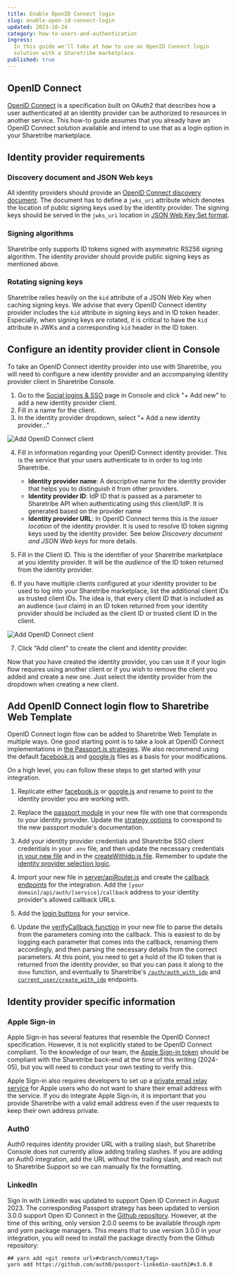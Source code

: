 ```yaml
---
title: Enable OpenID Connect login
slug: enable-open-id-connect-login
updated: 2023-10-24
category: how-to-users-and-authentication
ingress:
  In this guide we'll take at how to use an OpenID Connect login
  solution with a Sharetribe marketplace.
published: true
---
```


## OpenID Connect

[OpenID Connect](https://openid.net/specs/openid-connect-core-1_0.html)
is a specification built on OAuth2 that describes how a user
authenticated at an identity provider can be authorized to resources in
another service. This how-to guide assumes that you already have an
OpenID Connect solution available and intend to use that as a login
option in your Sharetribe marketplace.

## Identity provider requirements

### Discovery document and JSON Web keys

All identity providers should provide an
[OpenID Connect discovery document](https://openid.net/specs/openid-connect-discovery-1_0.html).
The document has to define a `jwks_uri` attribute which denotes the
location of public signing keys used by the identity provider. The
signing keys should be served in the `jwks_uri` location in
[JSON Web Key Set format](https://tools.ietf.org/html/draft-ietf-jose-json-web-key-41).

### Signing algorithms

Sharetribe only supports ID tokens signed with asymmetric RS256 signing
algorithm. The identity provider should provide public signing keys as
mentioned above.

### Rotating signing keys

Sharetribe relies heavily on the `kid` attribute of a JSON Web Key when
caching signing keys. We advise that every OpenID Connect identity
provider includes the `kid` attribute in signing keys and in ID token
header. Especially, when signing keys are rotated, it is critical to
have the `kid` attribute in JWKs and a corresponding `kid` header in the
ID token.

## Configure an identity provider client in Console

To take an OpenID Connect identity provider into use with Sharetribe,
you will need to configure a new identity provider and an accompanying
identity provider client in Sharetribe Console.

1. Go to the
   [Social logins & SSO](https://console.sharetribe.com/advanced/social-logins-and-sso)
   page in Console and click "+ Add new" to add a new identity provider
   client.
2. Fill in a name for the client.
3. In the identity provider dropdown, select "+ Add a new identity
   provider..."

![Add OpenID Connect client](oidc-client-1.png)

4. Fill in information regarding your OpenID Connect identity provider.
   This is the service that your users authenticate to in order to log
   into Sharetribe.

   - **Identity provider name**: A descriptive name for the identity
     provider that helps you to distinguish it from other providers.
   - **Identity provider ID**: IdP ID that is passed as a parameter to
     Sharetribe API when authenticating using this client/IdP. It is
     generated based on the provider name
   - **Identity provider URL**: In OpenID Connect terms this is the
     _issuer location_ of the identity provider. It is used to resolve
     ID token signing keys used by the identity provider. See below
     _Discovery document and JSON Web keys_ for more details.

5. Fill in the Client ID. This is the identifier of your Sharetribe
   marketplace at you identity provider. It will be the _audience_ of
   the ID token returned from the identity provider.
6. If you have multiple clients configured at your identity provider to
   be used to log into your Sharetribe marketplace, list the additional
   client IDs as trusted client IDs. The idea is, that every client ID
   that is included as an audience (`aud` claim) in an ID token returned
   from your identity provider should be included as the client ID or
   trusted client ID in the client.

![Add OpenID Connect client](oidc-client-2.png)

7. Click "Add client" to create the client and identity provider.

Now that you have created the identity provider, you can use it if your
login flow requires using another client or if you wish to remove the
client you added and create a new one. Just select the identity provider
from the dropdown when creating a new client.

## Add OpenID Connect login flow to Sharetribe Web Template

OpenID Connect login flow can be added to Sharetribe Web Template in
multiple ways. One good starting point is to take a look at OpenID
Connect implementations in
[the Passport.js strategies](http://www.passportjs.org). We also
recommend using the default
[facebook.js](https://github.com/sharetribe/web-template/blob/main/server/api/auth/facebook.js)
and
[google.js](https://github.com/sharetribe/web-template/blob/main/server/api/auth/google.js)
files as a basis for your modifications.

On a high level, you can follow these steps to get started with your
integration.

1. Replicate either
   [facebook.js](https://github.com/sharetribe/web-template/blob/main/server/api/auth/facebook.js)
   or
   [google.js](https://github.com/sharetribe/web-template/blob/main/server/api/auth/google.js)
   and rename to point to the identity provider you are working with.

2. Replace the
   [passport module](https://github.com/sharetribe/web-template/blob/main/server/api/auth/facebook.js#L2)
   in your new file with one that corresponds to your identity provider.
   Update the
   [strategy options](https://github.com/sharetribe/web-template/blob/main/server/api/auth/facebook.js#L22-L28)
   to correspond to the new passport module's documentation.

3. Add your identity provider credentials and Sharetribe SSO client
   credentials in your `.env` file, and then update the necessary
   credentials
   [in your new file](https://github.com/sharetribe/web-template/blob/main/server/api/auth/facebook.js#L8-L9)
   and in the
   [createWithIdp.js file](https://github.com/sharetribe/web-template/blob/main/server/api/auth/createUserWithIdp.js#L12-L16).
   Remember to update the
   [identity provider selection logic](https://github.com/sharetribe/web-template/blob/main/server/api/auth/createUserWithIdp.js#L49-L50).

4. Import your new file in
   [server/apiRouter.js](https://github.com/sharetribe/web-template/blob/main/server/apiRouter.js#L21)
   and create the
   [callback endpoints](https://github.com/sharetribe/web-template/blob/main/server/apiRouter.js#L65-L71)
   for the integration. Add the
   `[your domain]/api/auth/[service]/callback` address to your identity
   provider's allowed callback URLs.

5. Add the
   [login buttons](https://github.com/sharetribe/web-template/blob/main/src/containers/AuthenticationPage/AuthenticationPage.js#L60)
   for your service.

6. Update the
   [verifyCallback function](https://github.com/sharetribe/web-template/blob/main/server/api/auth/facebook.js#L45-L61)
   in your new file to parse the details from the parameters coming into
   the callback. This is easiest to do by logging each parameter that
   comes into the callback, renaming them accordingly, and then parsing
   the necessary details from the correct parameters. At this point, you
   need to get a hold of the ID token that is returned from the identity
   provider, so that you can pass it along to the `done` function, and
   eventually to Sharetribe's
   [`/auth/auth_with_idp`](https://www.sharetribe.com/api-reference/authentication.html#issuing-tokens-with-an-identity-provider)
   and
   [`current_user/create_with_idp`](https://www.sharetribe.com/api-reference/marketplace.html#create-user-with-an-identity-provider)
   endpoints.

## Identity provider specific information

### Apple Sign-in

Apple Sign-in has several features that resemble the OpenID Connect
specification. However, it is not explicitly stated to be OpenID Connect
compliant. To the knowledge of our team, the
[Apple Sign-in token](https://developer.apple.com/documentation/sign_in_with_apple/sign_in_with_apple_rest_api/authenticating_users_with_sign_in_with_apple#3383773)
should be compliant with the Sharetribe back-end at the time of this
writing (2024-05), but you will need to conduct your own testing to
verify this.

Apple Sign-in also requires developers to set up a
[private email relay service](https://developer.apple.com/documentation/sign_in_with_apple/sign_in_with_apple_js/communicating_using_the_private_email_relay_service)
for Apple users who do not want to share their email address with the
service. If you do integrate Apple Sign-in, it is important that you
provide Sharetribe with a valid email address even if the user requests
to keep their own address private.

### Auth0

Auth0 requires identity provider URL with a trailing slash, but
Sharetribe Console does not currently allow adding trailing slashes. If
you are adding an Auth0 integration, add the URL without the trailing
slash, and reach out to Sharetribe Support so we can manually fix the
formatting.

### LinkedIn

Sign In with LinkedIn was updated to support Open ID Connect in
August 2023. The corresponding Passport strategy has been updated to
version 3.0.0 support Open ID Connect in the
[Github repository](https://github.com/auth0/passport-linkedin-oauth2).
However, at the time of this writing, only version 2.0.0 seems to be
available through _npm_ and _yarn_ package managers. This means that to
use version 3.0.0 in your integration, you will need to install the
package directly from the Github repository:

```shell
## yarn add <git remote url>#<branch/commit/tag>
yarn add https://github.com/auth0/passport-linkedin-oauth2#v3.0.0

```

